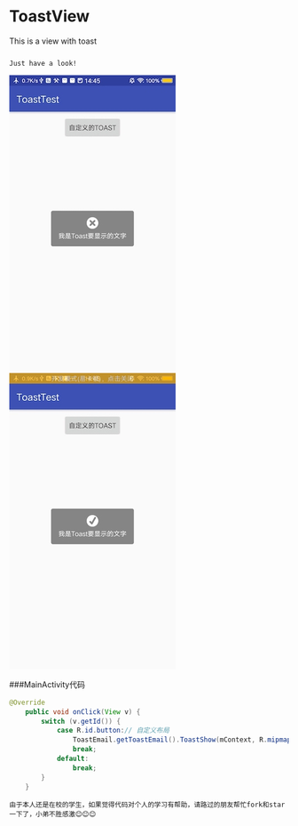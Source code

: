 # ToastView
This is a view with toast

###
```
Just have a look!
```
![image](https://github.com/SmartXiaoMing001/ToastView/raw/master/pictures/error.jpg)
![image](https://github.com/SmartXiaoMing001/ToastView/raw/master/pictures/success.jpg)

###MainActivity代码
```Java
@Override
    public void onClick(View v) {
        switch (v.getId()) {
            case R.id.button:// 自定义布局
                ToastEmail.getToastEmail().ToastShow(mContext, R.mipmap.success, "我是Toast要显示的文字");
                break;
            default:
                break;
        }
    }
```

```
由于本人还是在校的学生，如果觉得代码对个人的学习有帮助，请路过的朋友帮忙fork和star一下了，小弟不胜感激😊😊😊
```
